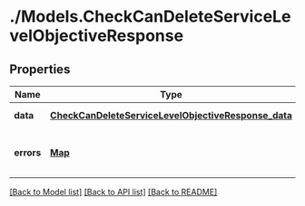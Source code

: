 # ./Models.CheckCanDeleteServiceLevelObjectiveResponse
## Properties

Name | Type | Description | Notes
------------ | ------------- | ------------- | -------------
**data** | [**CheckCanDeleteServiceLevelObjectiveResponse_data**][1] |  | [default to null]
**errors** | [**Map**][2] | A mapping of SLO id to it&#39;s current usages. | [optional] [default to null]

[[Back to Model list]][3] [[Back to API list]][4] [[Back to README]][5]

[1]: CheckCanDeleteServiceLevelObjectiveResponse_data.md
[2]: string.md
[3]: ../README.md#documentation-for-models
[4]: ../README.md#documentation-for-api-endpoints
[5]: ../README.md
